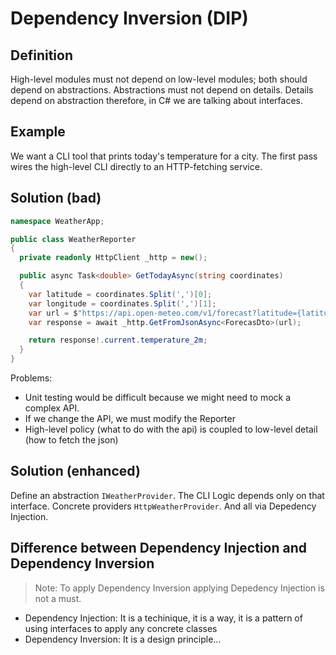 # Dependency Inversion (DIP)

## Definition

High-level modules must not depend on low-level modules; both should depend on abstractions. Abstractions must not depend on details. Details depend on abstraction therefore, in C# we are talking about interfaces.

## Example

We want a CLI tool that prints today's temperature for a city. The first pass wires the high-level CLI directly to an HTTP-fetching service.

## Solution (bad)

```csharp
namespace WeatherApp;

public class WeatherReporter
{
  private readonly HttpClient _http = new();

  public async Task<double> GetTodayAsync(string coordinates)
  {
    var latitude = coordinates.Split(',')[0];
    var longitude = coordinates.Split(',')[1];
    var url = $"https://api.open-meteo.com/v1/forecast?latitude={latitude}&longitude={longitude}&current=temperature_2m,wind_speed_10m&hourly=temperature_2m,relative_humidity_2m,wind_speed_10m";
    var response = await _http.GetFromJsonAsync<ForecasDto>(url);

    return response!.current.temperature_2m;
  }
}
```

Problems:

- Unit testing would be difficult because we might need to mock a complex API.
- If we change the API, we must modify the Reporter
- High-level policy (what to do with the api) is coupled to low-level detail (how to fetch the json)

## Solution (enhanced)

Define an abstraction `IWeatherProvider`. The CLI Logic depends only on that interface. Concrete providers `HttpWeatherProvider`. And all via Depedency Injection.


## Difference between Dependency Injection and Dependency Inversion

> Note: To apply Dependency Inversion applying Depedency Injection is not a must.

- Dependency Injection: It is a techinique, it is a way, it is a pattern of using interfaces to apply any concrete classes
- Dependency Inversion: It is a design principle...

